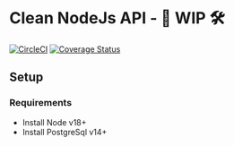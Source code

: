 # Clean NodeJs API - 🚧 WIP 🛠

[![CircleCI](https://circleci.com/gh/luizclr/clean-node-api/tree/master.svg?style=shield)](https://circleci.com/gh/luizclr/clean-node-api/tree/master) [![Coverage Status](https://coveralls.io/repos/github/luizclr/clean-node-api/badge.svg?branch=master)](https://coveralls.io/github/luizclr/clean-node-api?branch=master)

## Setup

### Requirements

- Install Node v18+
- Install PostgreSql v14+
